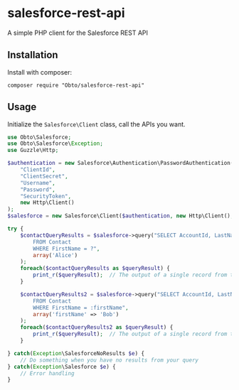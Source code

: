 # salesforce-rest-api
A simple PHP client for the Salesforce REST API

## Installation

Install with composer:
```
composer require "Obto/salesforce-rest-api"
```

## Usage

Initialize the `Salesforce\Client` class, call the APIs you want.

```php
use Obto\Salesforce;
use Obto\Salesforce\Exception;
use Guzzle\Http;

$authentication = new Salesforce\Authentication\PasswordAuthentication(
	"ClientId",
	"ClientSecret",
	"Username",
	"Password",
	"SecurityToken",
	new Http\Client()
);
$salesforce = new Salesforce\Client($authentication, new Http\Client(), "na5");

try {
	$contactQueryResults = $salesforce->query("SELECT AccountId, LastName
		FROM Contact
		WHERE FirstName = ?",
		array('Alice')
	);
	foreach($contactQueryResults as $queryResult) {
		print_r($queryResult);  // The output of a single record from the query API JSON, converted to associative array
	}

    $contactQueryResults2 = $salesforce->query("SELECT AccountId, LastName
        FROM Contact
        WHERE FirstName = :firstName",
        array('firstName' => 'Bob')
    );
    foreach($contactQueryResults2 as $queryResult) {
        print_r($queryResult);  // The output of a single record from the query API JSON, converted to associative array
    }

} catch(Exception\SalesforceNoResults $e) {
	// Do something when you have no results from your query
} catch(Exception\Salesforce $e) {
	// Error handling
}
```


